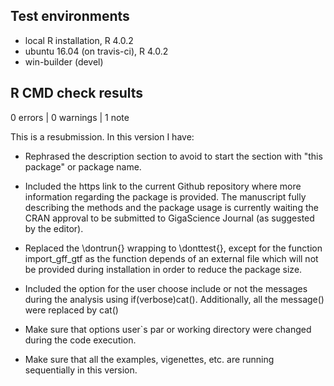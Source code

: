 ## Test environments
* local R installation, R 4.0.2
* ubuntu 16.04 (on travis-ci), R 4.0.2
* win-builder (devel)

## R CMD check results

0 errors | 0 warnings | 1 note

This is a resubmission. In this version I have:

* Rephrased the description section to avoid to start the section with "this package" or package name.

* Included the https link to the current Github repository where more information regarding the package is provided. The manuscript fully describing the methods and the package usage is currently waiting the CRAN approval to be submitted to GigaScience Journal (as suggested by the editor). 

* Replaced the \dontrun{} wrapping to \donttest{}, except for the function import_gff_gtf as the function depends of an external file which will not be provided during installation in order to reduce the package size.

* Included the option for the user choose include or not the messages during the analysis using if(verbose)cat(). Additionally, all the message() were replaced by cat()

* Make sure that options user`s par or working directory were changed during the code execution. 

* Make sure that all the examples, vigenettes, etc. are running sequentially in this version.
